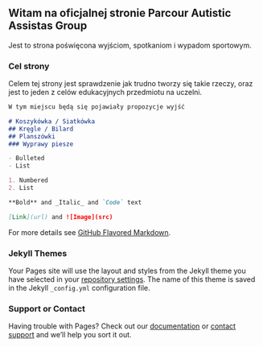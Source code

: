 ## Witam na oficjalnej stronie Parcour Autistic Assistas Group

Jest to strona poświęcona wyjściom, spotkaniom i wypadom sportowym.

### Cel strony

Celem tej strony jest sprawdzenie jak trudno tworzy się takie rzeczy, oraz jest to jeden z celów edukacyjnych przedmiotu na uczelni.

```markdown
W tym miejscu będą się pojawiały propozycje wyjść

# Koszykówka / Siatkówka
## Kręgle / Bilard
## Planszówki
### Wyprawy piesze

- Bulleted
- List

1. Numbered
2. List

**Bold** and _Italic_ and `Code` text

[Link](url) and ![Image](src)
```

For more details see [GitHub Flavored Markdown](https://guides.github.com/features/mastering-markdown/).

### Jekyll Themes

Your Pages site will use the layout and styles from the Jekyll theme you have selected in your [repository settings](https://github.com/kfaryn/kfaryn.github.io/settings/pages). The name of this theme is saved in the Jekyll `_config.yml` configuration file.

### Support or Contact

Having trouble with Pages? Check out our [documentation](https://docs.github.com/categories/github-pages-basics/) or [contact support](https://support.github.com/contact) and we’ll help you sort it out.
